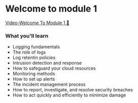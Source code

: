 # Welcome to module 1

[Video-Welcome To Module 1 🔗](https://www.coursera.org/learn/detect-respond-and-recover-from-cloud-cybersecurity-attacks/lecture/Jo5W8/welcome-to-module-1)

### What you'll learn

- Logging fundamentals
- The role of logs
- Log retentin policies
- Intrusion detection and response
- How to safeguard your cloud resources
- Monitoring methods
- How to set up alerts
- The incident management process
- How to report, investigate, and resolve security breaches
- How to act quickly and efficiently to minimize damage
